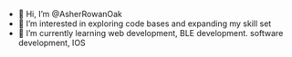 - 👋 Hi, I’m @AsherRowanOak
- 👀 I’m interested in exploring code bases and expanding my skill set
- 🌱 I’m currently learning web development, BLE development. software development, IOS
